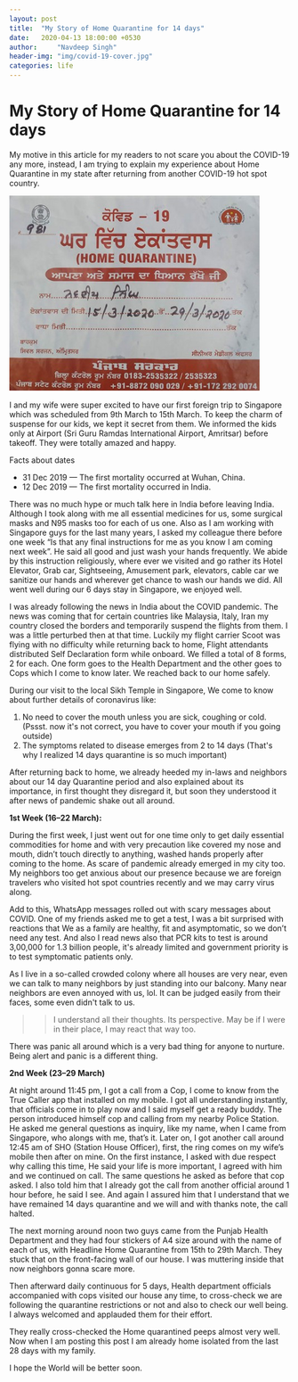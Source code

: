 ```yaml
---
layout: post
title:  "My Story of Home Quarantine for 14 days"
date:   2020-04-13 18:00:00 +0530
author:     "Navdeep Singh"
header-img: "img/covid-19-cover.jpg"
categories: life
---
```

My Story of Home Quarantine for 14 days
========================================================================

<p>My motive in this article for my readers to not scare you about the COVID-19 any more, instead, I am trying to explain my experience about Home Quarantine in my state after returning from another COVID-19 hot spot country.</p>

![Home Quarantine](/img/home-quarantine.jpeg)

<p>I and my wife were super excited to have our first foreign trip to Singapore which was scheduled from 9th March to 15th March. To keep the charm of suspense for our kids, we kept it secret from them. We informed the kids only at Airport (Sri Guru Ramdas International Airport, Amritsar) before takeoff. They were totally amazed and happy.</p>

<p>Facts about dates</p>

* 31 Dec 2019 — The first mortality occurred at Wuhan, China.
* 12 Dec 2019 — The first mortality occurred in India.


<p>
There was no much hype or much talk here in India before leaving India. Although I took along with me all essential medicines for us, some surgical masks and N95 masks too for each of us one. Also as I am working with Singapore guys for the last many years, I asked my colleague there before one week “Is that any final instructions for me as you know I am coming next week”. He said all good and just wash your hands frequently. We abide by this instruction religiously, where ever we visited and go rather its Hotel Elevator, Grab car, Sightseeing, Amusement park, elevators, cable car we sanitize our hands and wherever get chance to wash our hands we did. All went well during our 6 days stay in Singapore, we enjoyed well.
</p>
<p>
I was already following the news in India about the COVID pandemic. The news was coming that for certain countries like Malaysia, Italy, Iran my country closed the borders and temporarily suspend the flights from them. I was a little perturbed then at that time. Luckily my flight carrier Scoot was flying with no difficulty while returning back to home, Flight attendants distributed Self Declaration form while onboard. We filled a total of 8 forms, 2 for each. One form goes to the Health Department and the other goes to Cops which I come to know later. We reached back to our home safely.
</p>
<p>
During our visit to the local Sikh Temple in Singapore, We come to know about further details of coronavirus like:</p>

1. No need to cover the mouth unless you are sick, coughing or cold. (Pssst. now it's not correct, you have to cover your mouth if you going outside)
2. The symptoms related to disease emerges from 2 to 14 days (That's why I realized 14 days quarantine is so much important)

<p>After returning back to home, we already heeded my in-laws and neighbors about our 14 day Quarantine period and also explained about its importance, in first thought they disregard it, but soon they understood it after news of pandemic shake out all around.</p>

**1st Week (16–22 March):**
<p>
During the first week, I just went out for one time only to get daily essential commodities for home and with very precaution like covered my nose and mouth, didn’t touch directly to anything, washed hands properly after coming to the home. As scare of pandemic already emerged in my city too. My neighbors too get anxious about our presence because we are foreign travelers who visited hot spot countries recently and we may carry virus along.</p>
<p>
Add to this, WhatsApp messages rolled out with scary messages about COVID. One of my friends asked me to get a test, I was a bit surprised with reactions that We as a family are healthy, fit and asymptomatic, so we don’t need any test. And also I read news also that PCR kits to test is around 3,00,000 for 1.3 billion people, it's already limited and government priority is to test symptomatic patients only.</p>
<p>
As I live in a so-called crowded colony where all houses are very near, even we can talk to many neighbors by just standing into our balcony. Many near neighbors are even annoyed with us, lol. It can be judged easily from their faces, some even didn't talk to us.</p>

>> I understand all their thoughts. Its perspective. May be if I were in their place, I may react that way too.

<p>
There was panic all around which is a very bad thing for anyone to nurture. Being alert and panic is a different thing.</p>

**2nd Week (23–29 March)**
<p>At night around 11:45 pm, I got a call from a Cop, I come to know from the True Caller app that installed on my mobile. I got all understanding instantly, that officials come in to play now and I said myself get a ready buddy. The person introduced himself cop and calling from my nearby Police Station. He asked me general questions as inquiry, like my name, when I came from Singapore, who alongs with me, that’s it. Later on, I got another call around 12:45 am of SHO (Station House Officer), first, the ring comes on my wife’s mobile then after on mine. On the first instance, I asked with due respect why calling this time, He said your life is more important, I agreed with him and we continued on call. The same questions he asked as before that cop asked. I also told him that I already got the call from another official around 1 hour before, he said I see. And again I assured him that I understand that we have remained 14 days quarantine and we will and with thanks note, the call halted.</p>
<p>
The next morning around noon two guys came from the Punjab Health Department and they had four stickers of A4 size around with the name of each of us, with Headline Home Quarantine from 15th to 29th March. They stuck that on the front-facing wall of our house. I was muttering inside that now neighbors gonna scare more.</p>
<p>
Then afterward daily continuous for 5 days, Health department officials accompanied with cops visited our house any time, to cross-check we are following the quarantine restrictions or not and also to check our well being. I always welcomed and applauded them for their effort.</p>
<p>
They really cross-checked the Home quarantined peeps almost very well. Now when I am posting this post I am already home isolated from the last 28 days with my family.</p>
<p>
I hope the World will be better soon.</p>
